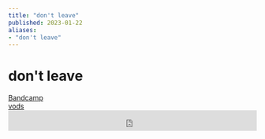 ```yaml
---
title: "don't leave"
published: 2023-01-22
aliases:
- "don't leave"
---
```


# don't leave

<div class="flex">
<div><i class="ri-store-2-fill"></i> <a href="https://music.exodrifter.space/track/dont-leave">Bandcamp</a></div>
<div><i class="ri-video-fill"></i> <a href="https://vods.exodrifter.space/tag/song-don-t-leave">vods</a></div>
</div>

<iframe style="border: 0; width: 100%; max-width: 700px; height: 42px;" src="https://bandcamp.com/EmbeddedPlayer/album=477085509/size=small/bgcol=333333/linkcol=0f91ff/track=47983644/transparent=true/" seamless><a href="https://music.exodrifter.space/album/lonely-metro">lonely metro by exodrifter</a></iframe>
